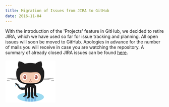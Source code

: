 ```yaml
---
title: Migration of Issues from JIRA to GitHub
date: 2016-11-04
---
```

With the introduction of the 'Projects' feature in GitHub, we decided to retire JIRA, which we have used so far for issue tracking and planning. All open issues will soon be moved to GitHub. Apologies in advance for the number of mails you will receive in case you are watching the repository. A summary of already closed JIRA issues can be found [here](https://github.com/siemens/embb/issues/9).
<br/><br/>
![GitHub](img/octocat_logo.png)
